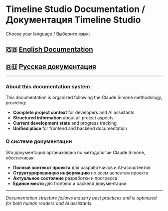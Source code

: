 # Timeline Studio Documentation / Документация Timeline Studio

Choose your language / Выберите язык:

## 🇬🇧 [English Documentation](en/)

## 🇷🇺 [Русская документация](ru/)

---

### About this documentation system

This documentation is organized following the Claude Simone methodology, providing:
- **Complete project context** for developers and AI assistants
- **Structured information** about all project aspects
- **Current development state** and progress tracking
- **Unified place** for frontend and backend documentation

### О системе документации

Эта документация организована по методологии Claude Simone, обеспечивая:
- **Полный контекст проекта** для разработчиков и AI-ассистентов
- **Структурированную информацию** по всем аспектам проекта
- **Актуальное состояние** разработки и прогресса
- **Единое место** для frontend и backend документации

---

*Documentation structure follows industry best practices and is optimized for both human readers and AI assistants.*